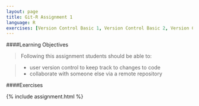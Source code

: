 ```yaml
---
layout: page
title: Git-R Assignment 1
language: R
exercises: [Version Control Basic 1, Version Control Basic 2, Version Control Basic 3, Version Control Basic 4, Version Control Basic 5, Version Control Basic 6, Version Control Basic 7]
---
```


####Learning Objectives

> Following this assignment students should be able to:

> - user version control to keep track to changes to code
> - collaborate with someone else via a remote repository

####Exercises

{% include assignment.html %}
